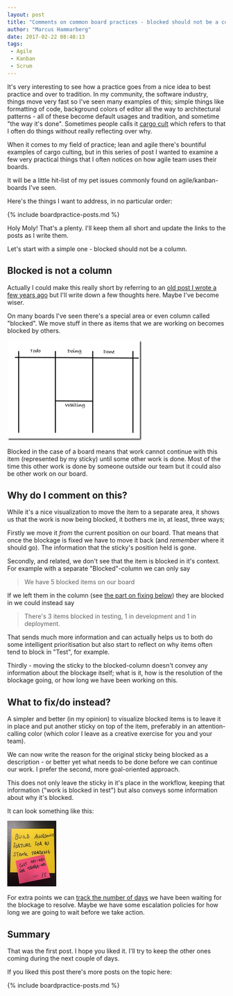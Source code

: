 ```yaml
---
layout: post
title: "Comments on common board practices - blocked should not be a column"
author: "Marcus Hammarberg"
date: 2017-02-22 08:48:13
tags:
 - Agile
 - Kanban
 - Scrum
---
```


It's very interesting to see how a practice goes from a nice idea to best practice and over to tradition. In my community, the software industry, things move very fast so I've seen many examples of this; simple things like formatting of code, background colors of editor all the way to architectural patterns - all of these become default usages and tradition, and sometime "the way it's done". Sometimes people calls it [cargo cult](https://en.wikipedia.org/wiki/Cargo_cult) which refers to that I often do things without really reflecting over why.

When it comes to my field of practice; lean and agile there's bountiful examples of cargo culting, but in this series of post I wanted to examine a few very practical things that I often notices on how agile team uses their boards.

It will be a little hit-list of my pet issues commonly found on agile/kanban-boards I've seen.

<!-- excerpt-end -->

Here's the things I want to address, in no particular order:

{% include boardpractice-posts.md %}

Holy Moly! That's a plenty. I'll keep them all short and update the links to the posts as I write them.

Let's start with a simple one - blocked should not be a column.

## Blocked is not a column

Actually I could make this really short by referring to an [old post I wrote a few years ago](https://www.marcusoft.net/2014/05/waiting-should-be-note-and-not-column.html) but I'll write down a few thoughts here. Maybe I've become wiser.

On many boards I've seen there's a special area or even column called "blocked". We move stuff in there as items that we are working on becomes blocked by others.

![A board with a blocked area](/img/boardWithBlockedColumn.png)

Blocked in the case of a board means that work cannot continue with this item (represented by my sticky) until some other work is done. Most of the time this other work is done by someone outside our team but it could also be other work on our board.

## Why do I comment on this?

While it's a nice visualization to move the item to a separate area, it shows us that the work is now being blocked, it bothers me in, at least, three ways;

Firstly we move it *from* the current position on our board. That means that once the blockage is fixed we have to move it back (and *remember* where it should go). The information that the sticky's position held is gone.

Secondly, and related, we don't see that the item is blocked in it's context. For example with a separate "Blocked"-column we can only say

> We have 5 blocked items on our board

If we left them in the column (see [the part on fixing below](https://www.marcusoft.net/2017/02/comments-on-board-practices.html#what-to-fixdo-instead)) they are blocked in we could instead say

>There's 3 items blocked in testing, 1 in development and 1 in deployment.

That sends much more information and can actually helps us to both do some intelligent prioritisation but also start to reflect on why items often tend to block in "Test", for example.

Thirdly - moving the sticky to the blocked-column doesn't convey any information about the blockage itself; what is it, how is the resolution of the blockage going, or how long we have been working on this.

## What to fix/do instead?

A simpler and better (in my opinion) to visualize blocked items is to leave it in place and put another sticky on top of the item, preferably in an attention-calling color (which color I leave as a creative exercise for you and your team).

We can now write the reason for the original sticky being blocked as a description - or better yet what needs to be done before we can continue our work. I prefer the second, more goal-oriented approach.

This does not only leave the sticky in it's place in the workflow, keeping that information ("work is blocked in test") but also conveys some information about why it's blocked.

It can look something like this:

![A sticky with a blocker](/img/stickyWithBlocker.jpg)

For extra points we can [track the number of days](https://www.marcusoft.net/2017/02/visualizing-scope-creep.html) we have been waiting for the blockage to resolve. Maybe we have some escalation policies for how long we are going to wait before we take action.

## Summary

That was the first post. I hope you liked it. I'll try to keep the other ones coming during the next couple of days.

If you liked this post there's more posts on the topic here:

{% include boardpractice-posts.md %}
